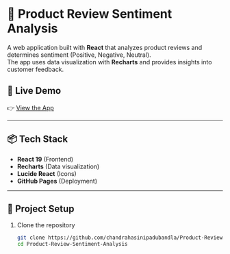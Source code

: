 # 🛒 Product Review Sentiment Analysis

A web application built with **React** that analyzes product reviews and determines sentiment (Positive, Negative, Neutral).  
The app uses data visualization with **Recharts** and provides insights into customer feedback.

## 🚀 Live Demo
👉 [View the App](https://chandrahasinipadubandla.github.io/Product-Review-Sentiment-Analysis)

---

## 📦 Tech Stack
- **React 19** (Frontend)
- **Recharts** (Data visualization)
- **Lucide React** (Icons)
- **GitHub Pages** (Deployment)

---

## 📂 Project Setup

1. Clone the repository
   ```sh
   git clone https://github.com/chandrahasinipadubandla/Product-Review-Sentiment-Analysis.git
   cd Product-Review-Sentiment-Analysis
